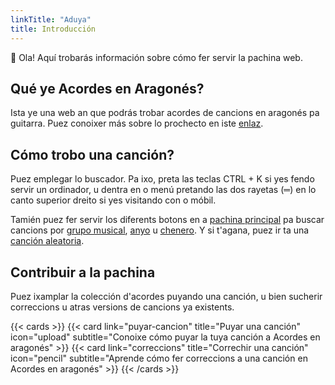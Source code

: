 ```yaml
---
linkTitle: "Aduya"
title: Introducción
---
```


👋 Ola! Aquí trobarás información sobre cómo fer servir la pachina web.

<!--more-->

## Qué ye Acordes en Aragonés?

Ista ye una web an que podrás trobar acordes de cancions en aragonés pa guitarra. Puez conoixer más sobre lo prochecto en iste [enlaz](/about).

## Cómo trobo una canción?

Puez emplegar lo buscador. Pa ixo, preta las teclas CTRL + K si yes fendo servir un ordinador, u dentra en o menú pretando las dos rayetas (═) en lo canto superior dreito si yes visitando con o móbil.

Tamién puez fer servir los diferents botons en a [pachina principal](/) pa buscar cancions por [grupo musical](/groups), [anyo](/years) u [chenero](/genres). Y si t'agana, puez ir ta una [canción aleatoria](/random).

## Contribuir a la pachina

Puez ixamplar la colección d'acordes puyando una canción, u bien sucherir correccions u atras versions de cancions ya existents.

{{< cards >}}
  {{< card link="puyar-cancion" title="Puyar una canción" icon="upload" subtitle="Conoixe cómo puyar la tuya canción a Acordes en aragonés" >}}
  {{< card link="correccions" title="Correchir una canción" icon="pencil" subtitle="Aprende cómo fer correccions a una canción en Acordes en aragonés" >}}
{{< /cards >}}
